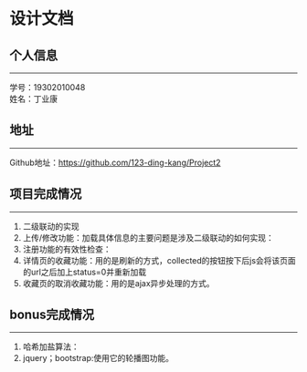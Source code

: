 设计文档
====
## 个人信息
----
学号：19302010048<br>
姓名：丁业康<br>
## 地址
----
Github地址：https://github.com/123-ding-kang/Project2<br>
## 项目完成情况
----
1. 二级联动的实现
2. 上传/修改功能：加载具体信息的主要问题是涉及二级联动的如何实现：
3. 注册功能的有效性检查：
4. 详情页的收藏功能：用的是刷新的方式，collected的按钮按下后js会将该页面的url之后加上status=0并重新加载
5. 收藏页的取消收藏功能：用的是ajax异步处理的方式。
## bonus完成情况
----
1. 哈希加盐算法：
2. jquery；bootstrap:使用它的轮播图功能。